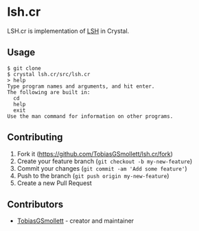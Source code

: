 # lsh.cr

LSH.cr is implementation of [LSH](https://github.com/brenns10/lsh) in Crystal.

## Usage

```
$ git clone
$ crystal lsh.cr/src/lsh.cr
> help
Type program names and arguments, and hit enter.
The following are built in:
  cd
  help
  exit
Use the man command for information on other programs.
```

## Contributing

1. Fork it (<https://github.com/TobiasGSmollett/lsh.cr/fork>)
2. Create your feature branch (`git checkout -b my-new-feature`)
3. Commit your changes (`git commit -am 'Add some feature'`)
4. Push to the branch (`git push origin my-new-feature`)
5. Create a new Pull Request

## Contributors

- [TobiasGSmollett](https://github.com/TobiasGSmollett) - creator and maintainer
